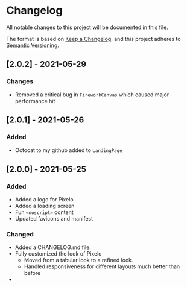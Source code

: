 # Changelog
All notable changes to this project will be documented in this file.

The format is based on [Keep a Changelog](https://keepachangelog.com/en/1.0.0/),
and this project adheres to [Semantic Versioning](https://semver.org/spec/v2.0.0.html).

## [2.0.2] - 2021-05-29
### Changes
- Removed a critical bug in `FireworkCanvas` which caused major performance hit

## [2.0.1] - 2021-05-26
### Added 
- Octocat to my github added to `LandingPage`

## [2.0.0] - 2021-05-25
### Added
- Added a logo for Pixelo
- Added a loading screen
- Fun `<noscript>` content
- Updated favicons and manifest
### Changed
- Added a CHANGELOG.md file.
- Fully customized the look of Pixelo
  - Moved from a tabular look to a refined look.
  - Handled responsiveness for different layouts much better than before
- 